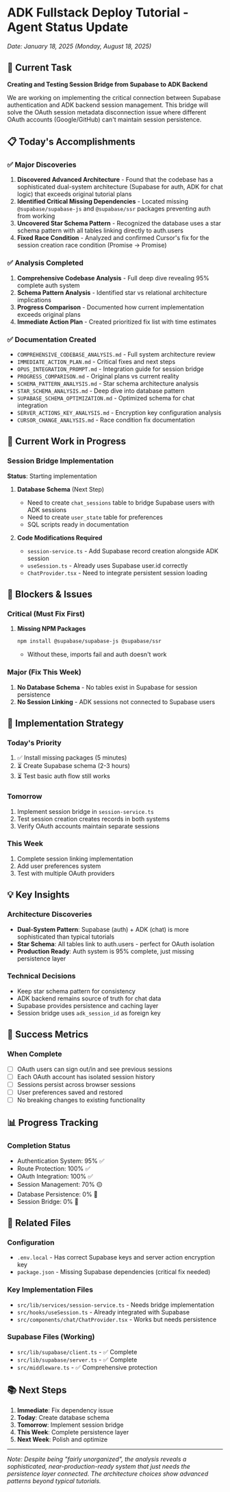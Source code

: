 # ADK Fullstack Deploy Tutorial - Agent Status Update
*Date: January 18, 2025 (Monday, August 18, 2025)*

## 🎯 Current Task

**Creating and Testing Session Bridge from Supabase to ADK Backend**

We are working on implementing the critical connection between Supabase authentication and ADK backend session management. This bridge will solve the OAuth session metadata disconnection issue where different OAuth accounts (Google/GitHub) can't maintain session persistence.

## 📋 Today's Accomplishments

### ✅ Major Discoveries
1. **Discovered Advanced Architecture** - Found that the codebase has a sophisticated dual-system architecture (Supabase for auth, ADK for chat logic) that exceeds original tutorial plans
2. **Identified Critical Missing Dependencies** - Located missing `@supabase/supabase-js` and `@supabase/ssr` packages preventing auth from working
3. **Uncovered Star Schema Pattern** - Recognized the database uses a star schema pattern with all tables linking directly to auth.users
4. **Fixed Race Condition** - Analyzed and confirmed Cursor's fix for the session creation race condition (Promise<void> → Promise<string>)

### ✅ Analysis Completed
1. **Comprehensive Codebase Analysis** - Full deep dive revealing 95% complete auth system
2. **Schema Pattern Analysis** - Identified star vs relational architecture implications
3. **Progress Comparison** - Documented how current implementation exceeds original plans
4. **Immediate Action Plan** - Created prioritized fix list with time estimates

### ✅ Documentation Created
- `COMPREHENSIVE_CODEBASE_ANALYSIS.md` - Full system architecture review
- `IMMEDIATE_ACTION_PLAN.md` - Critical fixes and next steps
- `OPUS_INTEGRATION_PROMPT.md` - Integration guide for session bridge
- `PROGRESS_COMPARISON.md` - Original plans vs current reality
- `SCHEMA_PATTERN_ANALYSIS.md` - Star schema architecture analysis
- `STAR_SCHEMA_ANALYSIS.md` - Deep dive into database pattern
- `SUPABASE_SCHEMA_OPTIMIZATION.md` - Optimized schema for chat integration
- `SERVER_ACTIONS_KEY_ANALYSIS.md` - Encryption key configuration analysis
- `CURSOR_CHANGE_ANALYSIS.md` - Race condition fix documentation

## 🔧 Current Work in Progress

### Session Bridge Implementation
**Status**: Starting implementation

1. **Database Schema** (Next Step)
   - Need to create `chat_sessions` table to bridge Supabase users with ADK sessions
   - Need to create `user_state` table for preferences
   - SQL scripts ready in documentation

2. **Code Modifications Required**
   - `session-service.ts` - Add Supabase record creation alongside ADK session
   - `useSession.ts` - Already uses Supabase user.id correctly
   - `ChatProvider.tsx` - Need to integrate persistent session loading

## 🚨 Blockers & Issues

### Critical (Must Fix First)
1. **Missing NPM Packages** 
   ```bash
   npm install @supabase/supabase-js @supabase/ssr
   ```
   - Without these, imports fail and auth doesn't work

### Major (Fix This Week)
1. **No Database Schema** - No tables exist in Supabase for session persistence
2. **No Session Linking** - ADK sessions not connected to Supabase users

## 📝 Implementation Strategy

### Today's Priority
1. ✅ Install missing packages (5 minutes)
2. ⏳ Create Supabase schema (2-3 hours)
3. ⏳ Test basic auth flow still works

### Tomorrow
1. Implement session bridge in `session-service.ts`
2. Test session creation creates records in both systems
3. Verify OAuth accounts maintain separate sessions

### This Week
1. Complete session linking implementation
2. Add user preferences system
3. Test with multiple OAuth providers

## 💡 Key Insights

### Architecture Discoveries
- **Dual-System Pattern**: Supabase (auth) + ADK (chat) is more sophisticated than typical tutorials
- **Star Schema**: All tables link to auth.users - perfect for OAuth isolation
- **Production Ready**: Auth system is 95% complete, just missing persistence layer

### Technical Decisions
- Keep star schema pattern for consistency
- ADK backend remains source of truth for chat data
- Supabase provides persistence and caching layer
- Session bridge uses `adk_session_id` as foreign key

## 🎯 Success Metrics

### When Complete
- [ ] OAuth users can sign out/in and see previous sessions
- [ ] Each OAuth account has isolated session history
- [ ] Sessions persist across browser sessions
- [ ] User preferences saved and restored
- [ ] No breaking changes to existing functionality

## 📊 Progress Tracking

### Completion Status
- Authentication System: 95% ✅
- Route Protection: 100% ✅
- OAuth Integration: 100% ✅
- Session Management: 70% 🟡
- Database Persistence: 0% 🔴
- Session Bridge: 0% 🔴

## 🔗 Related Files

### Configuration
- `.env.local` - Has correct Supabase keys and server action encryption key
- `package.json` - Missing Supabase dependencies (critical fix needed)

### Key Implementation Files
- `src/lib/services/session-service.ts` - Needs bridge implementation
- `src/hooks/useSession.ts` - Already integrated with Supabase
- `src/components/chat/ChatProvider.tsx` - Works but needs persistence

### Supabase Files (Working)
- `src/lib/supabase/client.ts` - ✅ Complete
- `src/lib/supabase/server.ts` - ✅ Complete
- `src/middleware.ts` - ✅ Comprehensive protection

## 📚 Next Steps

1. **Immediate**: Fix dependency issue
2. **Today**: Create database schema
3. **Tomorrow**: Implement session bridge
4. **This Week**: Complete persistence layer
5. **Next Week**: Polish and optimize

---

*Note: Despite being "fairly unorganized", the analysis reveals a sophisticated, near-production-ready system that just needs the persistence layer connected. The architecture choices show advanced patterns beyond typical tutorials.*